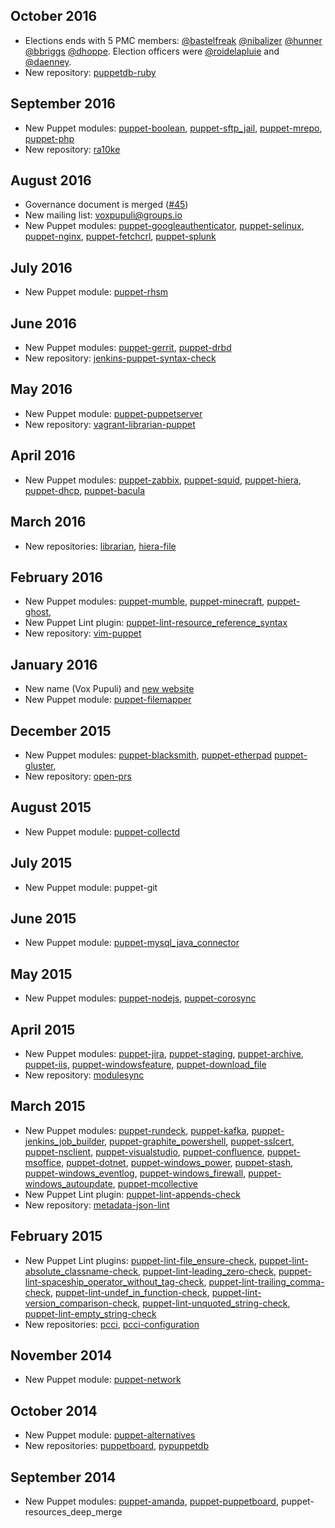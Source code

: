## October 2016

* Elections ends with 5 PMC members: [@bastelfreak][bastelfreak] [@nibalizer][nibalizer] [@hunner][hunner] [@bbriggs][bbriggs]
  [@dhoppe][dhoppe]. Election officers were [@roidelapluie][roidelapluie] and [@daenney][daenney].
* New repository: [puppetdb-ruby][puppetdb-ruby]


## September 2016

* New Puppet modules: [puppet-boolean][puppet-boolean], [puppet-sftp_jail][puppet-sftp_jail], [puppet-mrepo][puppet-mrepo], [puppet-php][puppet-php]
* New repository: [ra10ke][ra10ke]


## August 2016

* Governance document is merged ([#45][issue45])
* New mailing list: [voxpupuli@groups.io][voxpupuli@groups.io]
* New Puppet modules: [puppet-googleauthenticator][puppet-googleauthenticator], [puppet-selinux][puppet-selinux], [puppet-nginx][puppet-nginx],
  [puppet-fetchcrl][puppet-fetchcrl], [puppet-splunk][puppet-splunk]

## July 2016

* New Puppet module: [puppet-rhsm][puppet-rhsm]


## June 2016

* New Puppet modules: [puppet-gerrit][puppet-gerrit], [puppet-drbd][puppet-drbd]
* New repository: [jenkins-puppet-syntax-check][jenkins-puppet-syntax-check]


## May 2016

* New Puppet module: [puppet-puppetserver][puppet-puppetserver]
* New repository: [vagrant-librarian-puppet][vagrant-librarian-puppet]


## April 2016

* New Puppet modules: [puppet-zabbix][puppet-zabbix], [puppet-squid][puppet-squid], [puppet-hiera][puppet-hiera],
  [puppet-dhcp][puppet-dhcp], [puppet-bacula][puppet-bacula]


## March 2016

* New repositories: [librarian][librarian], [hiera-file][hiera-file]


## February 2016

* New Puppet modules: [puppet-mumble][puppet-mumble], [puppet-minecraft][puppet-minecraft], [puppet-ghost][puppet-ghost],
* New Puppet Lint plugin: [puppet-lint-resource_reference_syntax][puppet-lint-resource_reference_syntax]
* New repository: [vim-puppet][vim-puppet]


## January 2016

* New name (Vox Pupuli) and [new website][voxpupuli.org]
* New Puppet module: [puppet-filemapper][puppet-filemapper]


## December 2015

* New Puppet modules: [puppet-blacksmith][puppet-blacksmith], [puppet-etherpad][puppet-etherpad]
  [puppet-gluster][puppet-gluster],
* New repository: [open-prs][open-prs]


## August 2015

* New Puppet module: [puppet-collectd][puppet-collectd]


## July 2015

* New Puppet module: puppet-git


## June 2015

* New Puppet module: [puppet-mysql_java_connector][puppet-mysql_java_connector]


## May 2015

* New Puppet modules: [puppet-nodejs][puppet-nodejs], [puppet-corosync][puppet-corosync]


## April 2015

* New Puppet modules: [puppet-jira][puppet-jira], [puppet-staging][puppet-staging], [puppet-archive][puppet-archive], [puppet-iis][puppet-iis],
  [puppet-windowsfeature][puppet-windowsfeature], [puppet-download_file][puppet-download_file]
* New repository: [modulesync][modulesync]


## March 2015

* New Puppet modules: [puppet-rundeck][puppet-rundeck], [puppet-kafka][puppet-kafka], [puppet-jenkins_job_builder][puppet-jenkins_job_builder],
  [puppet-graphite_powershell][puppet-graphite_powershell], [puppet-sslcert][puppet-sslcert], [puppet-nsclient][puppet-nsclient],
  [puppet-visualstudio][puppet-visualstudio], [puppet-confluence][puppet-confluence], [puppet-msoffice][puppet-msoffice], [puppet-dotnet][puppet-dotnet],
  [puppet-windows_power][puppet-windows_power], [puppet-stash][puppet-stash], [puppet-windows_eventlog][puppet-windows_eventlog],
  [puppet-windows_firewall][puppet-windows_firewall], [puppet-windows_autoupdate][puppet-windows_autoupdate], [puppet-mcollective][puppet-mcollective]
* New Puppet Lint plugin: [puppet-lint-appends-check][puppet-lint-appends-check]
* New repository: [metadata-json-lint][metadata-json-lint]


## February 2015

* New Puppet Lint plugins: [puppet-lint-file_ensure-check][puppet-lint-file_ensure-check],
  [puppet-lint-absolute_classname-check][puppet-lint-absolute_classname-check], [puppet-lint-leading_zero-check][puppet-lint-leading_zero-check],
  [puppet-lint-spaceship_operator_without_tag-check][puppet-lint-spaceship_operator_without_tag-check],
  [puppet-lint-trailing_comma-check][puppet-lint-trailing_comma-check], [puppet-lint-undef_in_function-check][puppet-lint-undef_in_function-check],
  [puppet-lint-version_comparison-check][puppet-lint-version_comparison-check], [puppet-lint-unquoted_string-check][puppet-lint-unquoted_string-check],
  [puppet-lint-empty_string-check][puppet-lint-empty_string-check]
* New repositories: [pcci][pcci], [pcci-configuration][pcci-configuration]


## November 2014

* New Puppet module: [puppet-network][puppet-network]


## October 2014

* New Puppet module: [puppet-alternatives][puppet-alternatives]
* New repositories: [puppetboard][puppetboard], [pypuppetdb][pypuppetdb]


## September 2014

* New Puppet modules: [puppet-amanda][puppet-amanda], [puppet-puppetboard][puppet-puppetboard],
  puppet-resources_deep_merge

<!-- Links -->

[bastelfreak]:https://github.com/bastelfreak
[bbriggs]:https://github.com/bbriggs
[daenney]:https://github.com/daenney
[dhoppe]:https://github.com/dhoppe
[hiera-file]:https://github.com/voxpupuli/hiera-file
[hunner]:https://github.com/hunner
[issue45]:https://github.com/voxpupuli/plumbing/pull/45
[jenkins-puppet-syntax-check]:https://github.com/voxpupuli/jenkins-puppet-syntax-check
[librarian]:https://github.com/voxpupuli/librarian
[metadata-json-lint]:https://github.com/voxpupuli/metadata-json-lint
[modulesync]:https://github.com/voxpupuli/modulesync
[nibalizer]:https://github.com/nibalizer
[open-prs]:https://github.com/voxpupuli/open-prs
[pcci-configuration]:https://github.com/voxpupuli/pcci-configuration
[pcci]:https://github.com/voxpupuli/pcci
[puppet-alternatives]:https://github.com/voxpupuli/puppet-alternatives
[puppet-amanda]:https://github.com/voxpupuli/puppet-amanda
[puppet-archive]:https://github.com/voxpupuli/puppet-archive
[puppet-bacula]:https://github.com/voxpupuli/puppet-bacula
[puppet-blacksmith]:https://github.com/voxpupuli/puppet-blacksmith
[puppet-boolean]:https://github.com/voxpupuli/puppet-boolean
[puppet-collectd]:https://github.com/voxpupuli/puppet-collectd
[puppet-confluence]:https://github.com/voxpupuli/puppet-confluence
[puppet-corosync]:https://github.com/voxpupuli/puppet-corosync
[puppet-dhcp]:https://github.com/voxpupuli/puppet-dhcp
[puppet-dotnet]:https://github.com/voxpupuli/puppet-dotnet
[puppet-download_file]:https://github.com/voxpupuli/puppet-download_file
[puppet-drbd]:https://github.com/voxpupuli/puppet-drbd
[puppet-etherpad]:https://github.com/voxpupuli/puppet-etherpad
[puppet-fetchcrl]:https://github.com/voxpupuli/puppet-fetchcrl
[puppet-filemapper]:https://github.com/voxpupuli/puppet-filemapper
[puppet-gerrit]:https://github.com/voxpupuli/puppet-gerrit
[puppet-ghost]:https://github.com/voxpupuli/puppet-ghost
[puppet-gluster]:https://github.com/voxpupuli/puppet-gluster
[puppet-googleauthenticator]:https://github.com/voxpupuli/puppet-googleauthenticator
[puppet-graphite_powershell]:https://github.com/voxpupuli/puppet-graphite_powershell
[puppet-hiera]:https://github.com/voxpupuli/puppet-hiera
[puppet-iis]:https://github.com/voxpupuli/puppet-iis
[puppet-jenkins_job_builder]:https://github.com/voxpupuli/puppet-jenkins_job_builder
[puppet-jira]:https://github.com/voxpupuli/puppet-jira
[puppet-kafka]:https://github.com/voxpupuli/puppet-kafka
[puppet-lint-absolute_classname-check]:https://github.com/voxpupuli/puppet-lint-absolute_classname-check
[puppet-lint-appends-check]:https://github.com/voxpupuli/puppet-lint-appends-check
[puppet-lint-empty_string-check]:https://github.com/voxpupuli/puppet-lint-empty_string-check
[puppet-lint-file_ensure-check]:https://github.com/voxpupuli/puppet-lint-file_ensure-check
[puppet-lint-leading_zero-check]:https://github.com/voxpupuli/puppet-lint-leading_zero-check
[puppet-lint-resource_reference_syntax]:https://github.com/voxpupuli/puppet-lint-resource_reference_syntax
[puppet-lint-spaceship_operator_without_tag-check]:https://github.com/voxpupuli/puppet-lint-spaceship_operator_without_tag-check
[puppet-lint-trailing_comma-check]:https://github.com/voxpupuli/puppet-lint-trailing_comma-check
[puppet-lint-undef_in_function-check]:https://github.com/voxpupuli/puppet-lint-undef_in_function-check
[puppet-lint-unquoted_string-check]:https://github.com/voxpupuli/puppet-lint-unquoted_string-check
[puppet-lint-version_comparison-check]:https://github.com/voxpupuli/puppet-lint-version_comparison-check
[puppet-mcollective]:https://github.com/voxpupuli/puppet-mcollective
[puppet-minecraft]:https://github.com/voxpupuli/puppet-minecraft
[puppet-mrepo]:https://github.com/voxpupuli/puppet-mrepo
[puppet-msoffice]:https://github.com/voxpupuli/puppet-msoffice
[puppet-mumble]:https://github.com/voxpupuli/puppet-mumble
[puppet-mysql_java_connector]:https://github.com/voxpupuli/puppet-mysql_java_connector
[puppet-network]:https://github.com/voxpupuli/puppet-network
[puppet-nginx]:https://github.com/voxpupuli/puppet-nginx
[puppet-nodejs]:https://github.com/voxpupuli/puppet-nodejs
[puppet-nsclient]:https://github.com/voxpupuli/puppet-nsclient
[puppet-php]:https://github.com/voxpupuli/puppet-php
[puppet-puppetboard]:https://github.com/voxpupuli/puppet-puppetboard
[puppet-puppetserver]:https://github.com/voxpupuli/puppet-puppetserver
[puppet-rhsm]:https://github.com/voxpupuli/puppet-rhsm
[puppet-rundeck]:https://github.com/voxpupuli/puppet-rundeck
[puppet-selinux]:https://github.com/voxpupuli/puppet-selinux
[puppet-sftp_jail]:https://github.com/voxpupuli/puppet-sftp_jail
[puppet-splunk]:https://github.com/voxpupuli/puppet-splunk
[puppet-squid]:https://github.com/voxpupuli/puppet-squid
[puppet-sslcert]:https://github.com/voxpupuli/puppet-sslcert
[puppet-staging]:https://github.com/voxpupuli/puppet-staging
[puppet-stash]:https://github.com/voxpupuli/puppet-stash
[puppet-visualstudio]:https://github.com/voxpupuli/puppet-visualstudio
[puppet-windows_autoupdate]:https://github.com/voxpupuli/puppet-windows_autoupdate
[puppet-windows_eventlog]:https://github.com/voxpupuli/puppet-windows_eventlog
[puppet-windows_firewall]:https://github.com/voxpupuli/puppet-windows_firewall
[puppet-windows_power]:https://github.com/voxpupuli/puppet-windows_power
[puppet-windowsfeature]:https://github.com/voxpupuli/puppet-windowsfeature
[puppet-zabbix]:https://github.com/voxpupuli/puppet-zabbix
[puppetboard]:https://github.com/voxpupuli/puppetboard
[puppetdb-ruby]:https://github.com/voxpupuli/puppetdb-ruby
[pypuppetdb]:https://github.com/voxpupuli/pypuppetdb
[ra10ke]:https://github.com/voxpupuli/ra10ke
[roidelapluie]:https://github.com/roidelapluie
[vagrant-librarian-puppet]:https://github.com/voxpupuli/vagrant-librarian-puppet
[vim-puppet]:https://github.com/voxpupuli/vim-puppet
[voxpupuli.org]:https://voxpupuli.org
[voxpupuli@groups.io]:https://groups.io/g/voxpupuli
